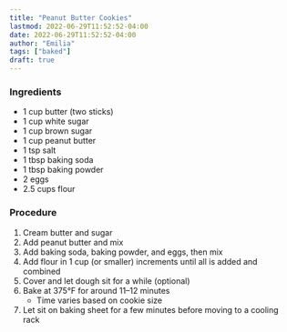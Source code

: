 ```yaml
---
title: "Peanut Butter Cookies"
lastmod: 2022-06-29T11:52:52-04:00
date: 2022-06-29T11:52:52-04:00
author: "Emilia"
tags: ["baked"]
draft: true
---
```


### Ingredients

- 1 cup butter (two sticks)
- 1 cup white sugar
- 1 cup brown sugar
- 1 cup peanut butter
- 1 tsp salt
- 1 tbsp baking soda
- 1 tbsp baking powder
- 2 eggs
- 2.5 cups flour

### Procedure
1. Cream butter and sugar
2. Add peanut butter and mix
3. Add baking soda, baking powder, and eggs, then mix
4. Add flour in 1 cup (or smaller) increments until all is added and combined
5. Cover and let dough sit for a while (optional)
6. Bake at 375°F for around 11–12 minutes
	- Time varies based on cookie size
7. Let sit on baking sheet for a few minutes before moving to a cooling rack
